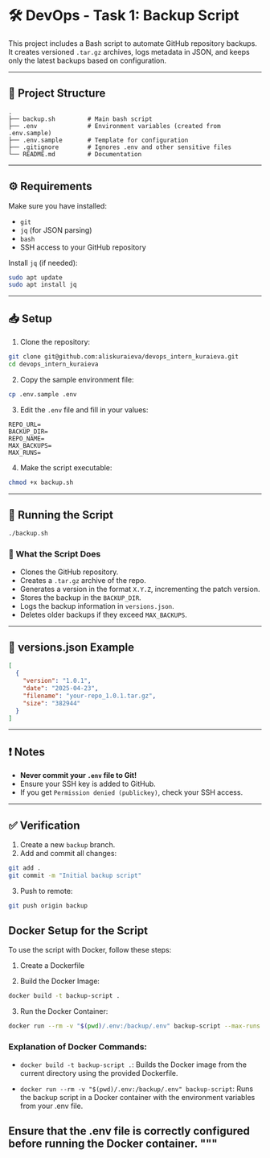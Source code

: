 # 🛠️ DevOps - Task 1: Backup Script

This project includes a Bash script to automate GitHub repository backups. It creates versioned `.tar.gz` archives, logs metadata in JSON, and keeps only the latest backups based on configuration.

---

## 📁 Project Structure

```
.
├── backup.sh         # Main bash script
├── .env              # Environment variables (created from .env.sample)
├── .env.sample       # Template for configuration
├── .gitignore        # Ignores .env and other sensitive files
└── README.md         # Documentation
```

---

## ⚙️ Requirements

Make sure you have installed:

- `git`
- `jq` (for JSON parsing)
- `bash`
- SSH access to your GitHub repository

Install `jq` (if needed):

```bash
sudo apt update
sudo apt install jq
```

---

## 📥 Setup

1. Clone the repository:

```bash
git clone git@github.com:aliskuraieva/devops_intern_kuraieva.git
cd devops_intern_kuraieva
```

2. Copy the sample environment file:

```bash
cp .env.sample .env
```

3. Edit the `.env` file and fill in your values:

```env
REPO_URL=
BACKUP_DIR=
REPO_NAME=
MAX_BACKUPS=
MAX_RUNS=

```

4. Make the script executable:

```bash
chmod +x backup.sh
```

---

## 🚀 Running the Script

```bash
./backup.sh
```

### 🔁 What the Script Does

- Clones the GitHub repository.
- Creates a `.tar.gz` archive of the repo.
- Generates a version in the format `X.Y.Z`, incrementing the patch version.
- Stores the backup in the `BACKUP_DIR`.
- Logs the backup information in `versions.json`.
- Deletes older backups if they exceed `MAX_BACKUPS`.

---

## 📂 versions.json Example

```json
[
  {
    "version": "1.0.1",
    "date": "2025-04-23",
    "filename": "your-repo_1.0.1.tar.gz",
    "size": "382944"
  }
]
```

---

## ❗ Notes

- **Never commit your `.env` file to Git!**
- Ensure your SSH key is added to GitHub.
- If you get `Permission denied (publickey)`, check your SSH access.

---

## ✅ Verification

1. Create a new `backup` branch.
2. Add and commit all changes:

```bash
git add .
git commit -m "Initial backup script"
```

3. Push to remote:

```bash
git push origin backup
```

## Docker Setup for the Script

To use the script with Docker, follow these steps:

1. Create a Dockerfile

2. Build the Docker Image:

```bash
docker build -t backup-script .

```

3. Run the Docker Container:

```bash
docker run --rm -v "$(pwd)/.env:/backup/.env" backup-script --max-runs 3 --max-backups 5

```

### Explanation of Docker Commands:

- `docker build -t backup-script .`: Builds the Docker image from the current directory using the provided Dockerfile.

- `docker run --rm -v "$(pwd)/.env:/backup/.env" backup-script`: Runs the backup script in a Docker container with the environment variables from your .env file.

## Ensure that the .env file is correctly configured before running the Docker container. """
